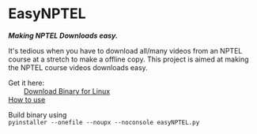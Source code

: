 # EasyNPTEL

***Making NPTEL Downloads easy.***  

It's tedious when you have to download all/many videos from an NPTEL course at a stretch to make a offline copy.
This project is aimed at making the NPTEL course videos downloads easy.

Get it here:<br/>
&nbsp; &nbsp; &nbsp; &nbsp; [Download Binary for Linux](https://drive.google.com/file/d/1fnEnfGbSW1DnpWWKPoC1Fc3_4HcHxRDb/view?usp=sharing)<br/>
[How to use](https://jithinpavithran.wordpress.com/2016/12/03/easy-nptel/)

Build binary using <br/>
`pyinstaller --onefile --noupx --noconsole easyNPTEL.py`
